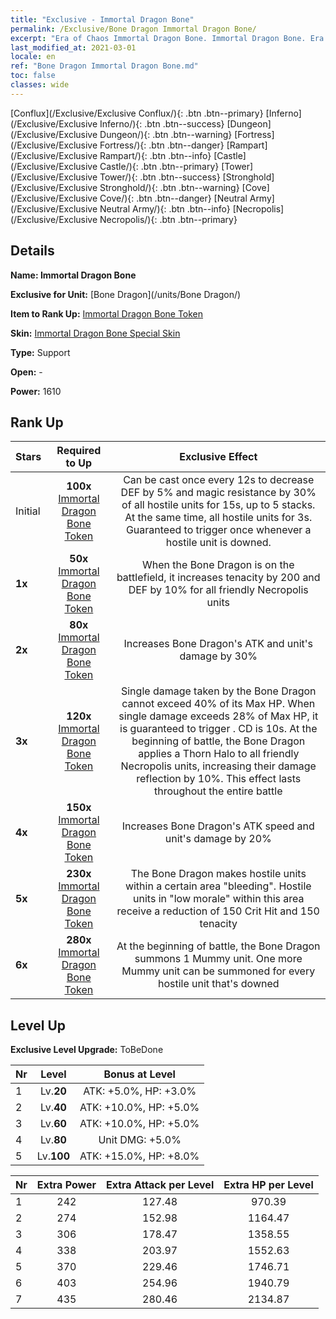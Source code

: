 ```yaml
---
title: "Exclusive - Immortal Dragon Bone"
permalink: /Exclusive/Bone Dragon Immortal Dragon Bone/
excerpt: "Era of Chaos Immortal Dragon Bone. Immortal Dragon Bone. Era of Chaos Exclusive Immortal Dragon Bone. Bone Dragon Exclusive."
last_modified_at: 2021-03-01
locale: en
ref: "Bone Dragon Immortal Dragon Bone.md"
toc: false
classes: wide
---
```

 [Conflux](/Exclusive/Exclusive Conflux/){: .btn .btn--primary} [Inferno](/Exclusive/Exclusive Inferno/){: .btn .btn--success} [Dungeon](/Exclusive/Exclusive Dungeon/){: .btn .btn--warning} [Fortress](/Exclusive/Exclusive Fortress/){: .btn .btn--danger} [Rampart](/Exclusive/Exclusive Rampart/){: .btn .btn--info} [Castle](/Exclusive/Exclusive Castle/){: .btn .btn--primary} [Tower](/Exclusive/Exclusive Tower/){: .btn .btn--success} [Stronghold](/Exclusive/Exclusive Stronghold/){: .btn .btn--warning} [Cove](/Exclusive/Exclusive Cove/){: .btn .btn--danger} [Neutral Army](/Exclusive/Exclusive Neutral Army/){: .btn .btn--info} [Necropolis](/Exclusive/Exclusive Necropolis/){: .btn .btn--primary} 

## Details
 **Name: Immortal Dragon Bone** 

 **Exclusive for Unit:** [Bone Dragon](/units/Bone Dragon/) 

 **Item to Rank Up:** [Immortal Dragon Bone Token](/Items/con_1399/)

 **Skin:** [Immortal Dragon Bone Special Skin](/Items/con_929/)

 **Type:** Support

 **Open:** -

 **Power:** 1610

## Rank Up

  |     Stars    |  Required to Up | Exclusive Effect |
  |:-------------|:---------------:|:---------------:|
  |  Initial  | **100x** [Immortal Dragon Bone Token](/Items/con_1399/) | <Dragon Power> Can be cast once every 12s to decrease DEF by 5% and magic resistance by 30% of all hostile units for 15s, up to 5 stacks. At the same time, <silence> all hostile units for 3s. Guaranteed to trigger once whenever a hostile unit is downed. |
  | **1x** <i class="fas fa-star"/> | **50x** [Immortal Dragon Bone Token](/Items/con_1399/) | When the Bone Dragon is on the battlefield, it increases tenacity by 200 and DEF by 10% for all friendly Necropolis units |
  | **2x** <i class="fas fa-star"/> | **80x** [Immortal Dragon Bone Token](/Items/con_1399/) | Increases Bone Dragon's ATK and unit's damage by 30% |
  | **3x** <i class="fas fa-star"/> | **120x** [Immortal Dragon Bone Token](/Items/con_1399/) | Single damage taken by the Bone Dragon cannot exceed 40% of its Max HP. When single damage exceeds 28% of Max HP, it is guaranteed to trigger <Dragon Power>. CD is 10s. At the beginning of battle, the Bone Dragon applies a Thorn Halo to all friendly Necropolis units, increasing their damage reflection by 10%. This effect lasts throughout the entire battle |
  | **4x** <i class="fas fa-star"/> | **150x** [Immortal Dragon Bone Token](/Items/con_1399/) | Increases Bone Dragon's ATK speed and unit's damage by 20% |
  | **5x** <i class="fas fa-star"/> | **230x** [Immortal Dragon Bone Token](/Items/con_1399/) | The Bone Dragon makes hostile units within a certain area \"bleeding\". Hostile units in \"low morale\" within this area receive a reduction of 150 Crit Hit and 150 tenacity |
  | **6x** <i class="fas fa-star"/> | **280x** [Immortal Dragon Bone Token](/Items/con_1399/) | At the beginning of battle, the Bone Dragon summons 1 Mummy unit. One more Mummy unit can be summoned for every hostile unit that's downed |


## Level Up
 **Exclusive Level Upgrade:** ToBeDone

  |  Nr  |   Level  | Bonus at Level |
  |:-----|:--------:|:--------------:|
  | 1 | Lv.**20** | ATK: +5.0%, HP: +3.0% |
  | 2 | Lv.**40** | ATK: +10.0%, HP: +5.0% |
  | 3 | Lv.**60** | ATK: +10.0%, HP: +5.0% |
  | 4 | Lv.**80** | Unit DMG: +5.0% |
  | 5 | Lv.**100** | ATK: +15.0%, HP: +8.0% |


  |  Nr  |  Extra Power | Extra Attack per Level | Extra HP per Level |
  |:-----|:--------:|:--------:|:--------:|
  | 1 | 242 | 127.48 | 970.39 |
  | 2 | 274 | 152.98 | 1164.47 |
  | 3 | 306 | 178.47 | 1358.55 |
  | 4 | 338 | 203.97 | 1552.63 |
  | 5 | 370 | 229.46 | 1746.71 |
  | 6 | 403 | 254.96 | 1940.79 |
  | 7 | 435 | 280.46 | 2134.87 |


